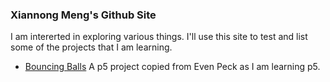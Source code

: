 ### Xiannong Meng's Github Site
I am intererted in exploring various things. I'll use this site to test and list some of the projects that I am learning.
- <a href = "https://editor.p5js.org/xmeng/full/CGur40qtP">Bouncing Balls</a> A p5 project copied from Even Peck as I am learning p5.

